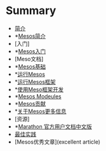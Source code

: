# Summary

* [简介](overview/README.md)
*  *[Mesos简介](overvice/Introduction-of-Mesos.md)
* [入门]
*   *[Mesos入门](primer/Mesos-of-Getting-Started.md)
* [Meso文档]
*   *[Mesos基础](document/Mesos-Fundamentals)
*   *[运行Mesos](document/runing-Mesos)
*   *[运行Mesos框架](document/Running-mesos-Frameworks)
*   *[使用Meso框架开发](document/Developing-Mesos-Frameworks)
*   *[Mesos Modeules](document/Mesos-Modeules)
*   *[Mesos贡献](document/Contributing-to-Mesos)
*   *[关于Mesos更多信息](document/More-info-about-Mesos)
* [资源]
*   *[Marathon 官方用户文档中文版](resource)
* [最佳实践](best-practices)
* [Mesos优秀文章](excellent article)

